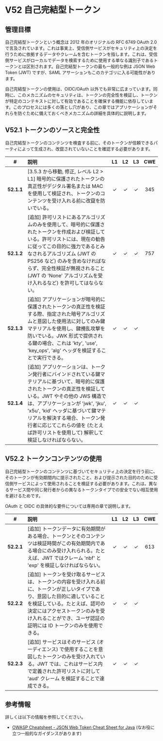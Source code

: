 # V52 自己完結型トークン

## 管理目標

自己完結型トークンという概念は 2012 年のオリジナルの RFC 6749 OAuth 2.0 で言及されています。これは事実上、受信側サービスがセキュリティ上の決定を行うために依拠するデータやクレームを含むトークンを指します。これは、受信側サービスがローカルでデータを検索するために使用する単なる識別子であるトークンとは区別されます。自己完結型トークンの最も一般的な例は JSON Web Token (JWT) ですが、SAML アサーションもこのカテゴリに入る可能性があります。

自己完結型トークンの使用は、OIDC/OAuth 以外でも非常に広まっています。同時に、このメカニズムのセキュリティは、トークンの完全性を検証し、トークンが特定のコンテキストに対して有効であることを確保する機能に依存しています。このプロセスには多くの落とし穴があり、この章ではアプリケーションがそれらを防ぐために備えておくべきメカニズムの詳細を具体的に説明します。

## V52.1 トークンのソースと完全性

自己完結型トークンのコンテンツを検査する前に、そのトークンが信頼できるパーティによって生成され、改竄されていないことを確認する必要があります。

| # | 説明 | L1 | L2 | L3 | CWE |
| :---: | :--- | :---: | :---: | :---: | :---: |
| **52.1.1** | [3.5.3 から移動, 修正, レベル L2 > L1] 暗号的に保護されたトークンの真正性がデジタル署名または MAC を使用して検証され、トークンのコンテンツを受け入れる前に改竄を防いでいる。 | ✓ | ✓ | ✓ | 345 |
| **52.1.2** | [追加] 許可リストにあるアルゴリズムのみを使用して、暗号的に保護されたトークンを作成および検証している。許可リストには、現在の勧告に従ってこの目的に強力であるとみなされるアルゴリズム (JWT の PS256 など) のみを含めなければならず、完全性検証が無視されること (JWT の 'None' アルゴリズムを受け入れるなど) を許可してはならない。 | ✓ | ✓ | ✓ | 757 |
| **52.1.3** | [追加] アプリケーションが暗号的に保護されたトークンの真正性を検証する際、指定された暗号アルゴリズムと意図した使用法に対してのみ鍵マテリアルを使用し、鍵攪乱攻撃を防いでいる。JWK 形式で提供される鍵の場合、これは 'kty', 'use', 'key_ops', 'alg' ヘッダを検証することで実行できる。 | ✓ | ✓ | ✓ | |
| **52.1.4** | [追加] アプリケーションは、トークン発行者にバインドされている鍵マテリアルに基づいて、暗号的に保護されたトークンの真正性を検証している。JWT やその他の JWS 構造では、アプリケーションが 'jwk', 'jku', 'x5u', 'kid' ヘッダに基づいて鍵マテリアルを解決する場合、トークン発行者に応じてこれらの値を (たとえば許可リストを使用して) 解釈して検証しなければならない。 | ✓ | ✓ | ✓ | |

## V52.2 トークンコンテンツの使用

自己完結型トークンのコンテンツに基づいてセキュリティ上の決定を行う前に、そのトークンが有効期間内に提示されたこと、および提示された目的のために受信側サービスによって使用されることを検証する必要があります。これは、異なるサービス間や同じ発行者からの異なるトークンタイプでの安全でない相互使用を避けるためです。

OAuth と OIDC の具体的な要件については専用の章で説明します。

| # | 説明 | L1 | L2 | L3 | CWE |
| :---: | :--- | :---: | :---: | :---: | :---: |
| **52.2.1** | [追加] トークンデータに有効期間がある場合、トークンとそのコンテンツは検証時間がこの有効期間内である場合にのみ受け入れられる。たとえば、JWT ではクレーム 'nbf' と 'exp' を検証しなければならない。 | ✓ | ✓ | ✓ | 613 |
| **52.2.2** | [追加] トークンを受け取るサービスは、トークンの内容を受け入れる前に、トークンが正しいタイプであり、意図した目的に適していることを検証している。たとえば、認可の決定にはアクセストークンのみを受け入れることができ、ユーザ認証の証明には ID トークンのみを使用できる。 | ✓ | ✓ | ✓ | |
| **52.2.3** | [追加] サービスはそのサービス (オーディエンス) で使用することを意図したトークンのみを受け入れている。JWT では、これはサービス内で定義された許可リストに対して 'aud' クレーム を検証することで達成できる。 | ✓ | ✓ | ✓ | |

## 参考情報

詳しくは以下の情報を参照してください。

* [OWASP Cheatsheet - JSON Web Token Cheat Sheet for Java](https://cheatsheetseries.owasp.org/cheatsheets/JSON_Web_Token_for_Java_Cheat_Sheet.html) (なお役に立つ一般的なガイダンスがあります)
